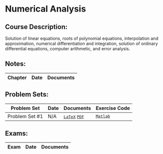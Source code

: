 # Numerical Analysis
## Course Description: 
Solution of linear equations, roots of polynomial equations, interpolation and approximation, numerical differentiation and integration, solution of ordinary differential equations, computer arithmetic, and error analysis.

## Notes:
| Chapter | Date | Documents |
| ------- | ---- | --------- |

## Problem Sets:
| Problem Set | Date | Documents | Exercise Code | 
| -------- | ---- | ---------- | ---------------- |
| Problem Set #1 | N/A | <kbd>[LaTeX]()</kbd> <kbd>[PDF]()</kbd> | <kbd>[Matlab]()</kbd>

## Exams:
| Exam | Date | Documents |
| ---- | ---- | --------- |
